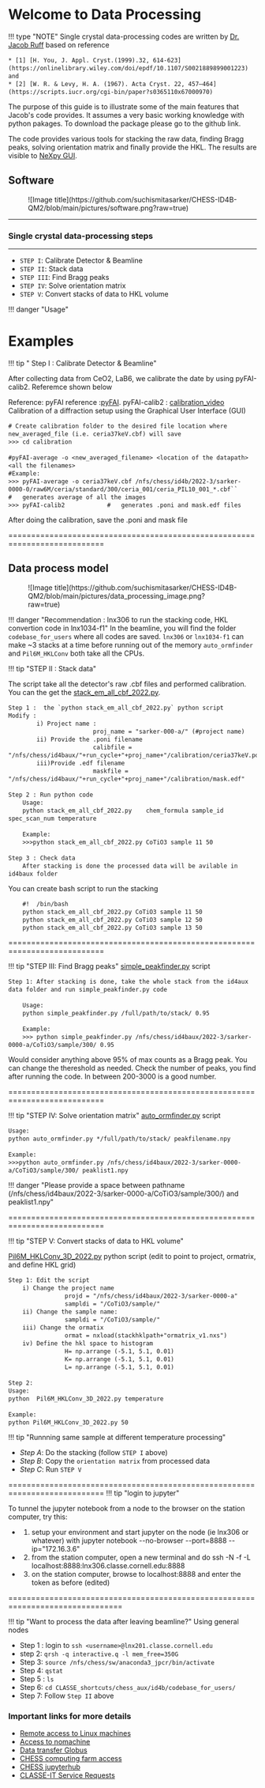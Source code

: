 # Welcome to Data Processing 

!!! type "NOTE"
    Single crystal data-processing codes are written by  [Dr. Jacob Ruff](https://www.chess.cornell.edu/about/staff-directory/jacob-ruff) based on reference

    * [1] [H. You, J. Appl. Cryst.(1999).32, 614-623](https://onlinelibrary.wiley.com/doi/epdf/10.1107/S0021889899001223) and 
    * [2] [W. R. & Levy, H. A. (1967). Acta Cryst. 22, 457–464](https://scripts.iucr.org/cgi-bin/paper?s0365110x67000970)

The purpose of this guide is to illustrate some of the main features that Jacob's code provides. It assumes a very basic working knowledge with python pakages. To download the package please go to the github link. 

The code provides various tools for stacking the raw data, finding Bragg peaks, solving orientation matrix and finally provide the HKL. The results are visible to [NeXpy GUI](https://nexpy.github.io/nexpy/). 


## Software

<figure markdown>
  ![Image title](https://github.com/suchismitasarker/CHESS-ID4B-QM2/blob/main/pictures/software.png?raw=true)
</figure>

---
### Single crystal data-processing steps
---

* `STEP I`:  Calibrate Detector & Beamline
* `STEP II`:  Stack data
* `STEP III`:  Find Bragg peaks
* `STEP IV`:  Solve orientation matrix
* `STEP V`:  Convert stacks of data to HKL volume 


!!! danger "Usage"

# Examples


!!! tip " Step I :  Calibrate Detector & Beamline" 


After collecting data from CeO2, LaB6, we calibrate the date by using pyFAI-calib2. Referemce shown below

Reference: 
pyFAI reference :[pyFAI](https://pyfai.readthedocs.io/en/master/).
pyFAI-calib2 : [calibration_video](https://pyfai.readthedocs.io/en/master/usage/cookbook/calib-gui/index.html#cookbook-calibration-gui) Calibration of a diffraction setup using the Graphical User Interface (GUI) 

    
    # Create calibration folder to the desired file location where new_averaged_file (i.e. ceria37keV.cbf) will save 
    >>> cd calibration

    #pyFAI-average -o <new_averaged_filename> <location of the datapath> <all the filenames> 
    #Example:
    >>> pyFAI-average -o ceria37keV.cbf /nfs/chess/id4b/2022-3/sarker-0000-0/raw6M/ceria/standard/300/ceria_001/ceria_PIL10_001_*.cbf``            #   generates average of all the images
    >>> pyFAI-calib2            #   generates .poni and mask.edf files

 After doing the calibration, save the .poni and mask file


===========================================================================

## Data process model


<figure markdown>
  ![Image title](https://github.com/suchismitasarker/CHESS-ID4B-QM2/blob/main/pictures/data_processing_image.png?raw=true)
</figure>


!!! danger "Recommendation : lnx306 to run the stacking code, HKL convertion code in lnx1034-f1"
In the beamline, you will find the folder `codebase_for_users` where all codes are saved. 
`lnx306` or `lnx1034-f1` can make ~3 stacks at a time before running out of the memory
`auto_ormfinder` and `Pil6M_HKLConv` both take all the CPUs. 



!!! tip "STEP II :  Stack data"

The script take all the detector's raw .cbf files and performed calibration. You can the get the [stack_em_all_cbf_2022.py](https://github.com/suchismitasarker/CLASSE-id4b/blob/main/codebase_for_use/stack_em_all_cbf_2022.py). 

 
    Step 1 :  the `python stack_em_all_cbf_2022.py` python script
    Modify : 
            i) Project name : 
                            proj_name = "sarker-000-a/" (#project name)
            ii) Provide the .poni filename
                            calibfile = "/nfs/chess/id4baux/"+run_cycle+"+proj_name+"/calibration/ceria37keV.poni" 
            iii)Provide .edf filename
                            maskfile = "/nfs/chess/id4baux/"+run_cycle+"+proj_name+"/calibration/mask.edf" 
    
    Step 2 : Run python code
        Usage:
        python stack_em_all_cbf_2022.py    chem_formula sample_id spec_scan_num temperature

        Example: 
        >>>python stack_em_all_cbf_2022.py CoTiO3 sample 11 50

    Step 3 : Check data 
        After stacking is done the processed data will be avilable in id4baux folder    

You can create bash script to run the stacking 

        #!  /bin/bash
        python stack_em_all_cbf_2022.py CoTiO3 sample 11 50
        python stack_em_all_cbf_2022.py CoTiO3 sample 12 50
        python stack_em_all_cbf_2022.py CoTiO3 sample 13 50
    
===========================================================================

!!! tip "STEP III:  Find Bragg peaks"
[simple_peakfinder.py](https://github.com/suchismitasarker/CLASSE-id4b/blob/main/simple_peakfinder.py) script

    Step 1: After stacking is done, take the whole stack from the id4aux data folder and run simple_peakfinder.py code
    
        Usage: 
        python simple_peakfinder.py /full/path/to/stack/ 0.95

        Example: 
        >>> python simple_peakfinder.py /nfs/chess/id4baux/2022-3/sarker-0000-a/CoTiO3/sample/300/ 0.95

Would consider anything above 95% of max counts as a Bragg peak. You can change the thereshold  as needed. 
Check the number of peaks, you find after running the code. In between 200-3000 is a good number.  

===========================================================================

!!! tip "STEP IV:  Solve orientation matrix"
[auto_ormfinder.py](https://github.com/suchismitasarker/CLASSE-id4b/blob/main/auto_ormfinder.py) script 

    Usage: 
    python auto_ormfinder.py */full/path/to/stack/ peakfilename.npy

    Example: 
    >>>python auto_ormfinder.py /nfs/chess/id4baux/2022-3/sarker-0000-a/CoTiO3/sample/300/ peaklist1.npy

!!! danger "Please provide a space between pathname (/nfs/chess/id4baux/2022-3/sarker-0000-a/CoTiO3/sample/300/) and peaklist1.npy"


===========================================================================

!!! tip "STEP V:  Convert stacks of data to HKL volume"

[Pil6M_HKLConv_3D_2022.py](https://github.com/suchismitasarker/CLASSE-id4b/blob/main/Pil6M_HKLConv_3D_2022.py) python script (edit to point to project, ormatrix, and define HKL grid)

    Step 1: Edit the script
        i) Change the project name
                    projd = "/nfs/chess/id4baux/2022-3/sarker-0000-a"
                    sampldi = "/CoTiO3/sample/" 
        ii) Change the sample name:
                    sampldi = "/CoTiO3/sample/" 
        iii) Change the ormatix 
                    ormat = nxload(stackhklpath+"ormatrix_v1.nxs")
        iv) Define the hkl space to histogram
                    H= np.arrange (-5.1, 5.1, 0.01)
                    K= np.arrange (-5.1, 5.1, 0.01)
                    L= np.arrange (-5.1, 5.1, 0.01)
    
    Step 2: 
    Usage:
    python  Pil6M_HKLConv_3D_2022.py temperature

    Example:
    python Pil6M_HKLConv_3D_2022.py 50


!!! tip "Runnning same sample at different temperature processing"

* <i>Step A</i>: Do the stacking (follow `STEP I` above)
* <i>Step B</i>: Copy the `orientation matrix` from processed data
* <i>Step C</i>: Run `STEP V`



===========================================================================
!!! tip "login to jupyter"

To tunnel the jupyter notebook from a node to the browser on the station computer, try this:

* 1) setup your environment and start jupyter on the node (ie lnx306 or whatever) with
jupyter notebook --no-browser --port=8888 --ip="172.16.3.6"
* 2) from the station computer, open a new terminal and do
ssh -N -f -L localhost:8888:lnx306.classe.cornell.edu:8888
* 3) on the station computer, browse to localhost:8888 and enter the token as before (edited) 


===============================================================================

!!! tip "Want to process the data after leaving beamline?"
    Using general nodes

* Step 1 : login to `ssh <username>@lnx201.classe.cornell.edu`
* step 2: `qrsh -q interactive.q -l mem_free=350G`
* Step 3: `source /nfs/chess/sw/anaconda3_jpcr/bin/activate`
* Step 4: `qstat`
* Step 5 : `ls`
* Step 6: `cd CLASSE_shortcuts/chess_aux/id4b/codebase_for_users/`
* Step 7: Follow `Step II` above 

### <b>Important links for more details </b>

* [Remote access to Linux machines](https://wiki.classe.cornell.edu/Computing/RemoteLinux)
* [Access to nomachine](https://wiki.classe.cornell.edu/Computing/NoMachine)
* [Data transfer Globus](https://wiki.classe.cornell.edu/Computing/GlobusDataTransfer)
* [CHESS computing farm access](https://wiki.classe.cornell.edu/Computing/ComputeFarmIntro)
* [CHESS jupyterhub](https://wiki.classe.cornell.edu/Computing/JupyterHub)
* [CLASSE-IT Service Requests ](service-classe@cornell.edu)


